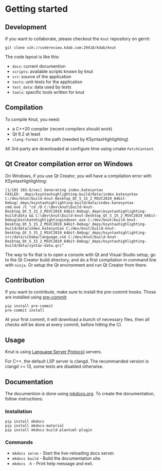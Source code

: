 # Getting started

## Development

If you want to collaborate, please checkout the `knut` repository on gerrit:

```
git clone ssh://codereview.kdab.com:29418/kdab/knut
```

The code layout is like this:

- `docs`: current documention
- `scripts`: available scripts known by knut
- `src`: source of the application
- `tests`: unit-tests for the application
- `test_data`: data used by tests
- `tools`: specific tools written for knut

## Compilation

To compile Knut, you need:

- a C++20 compiler (recent compilers should work)
- Qt 6.2 at least
- `clang-format` in the path (needed by KSyntaxHighlighting)

All 3rd-party are downloaded at configure time using cmake `FetchContent`.

## Qt Creator compilation error on Windows

On Windows, if you use Qt Creator, you will have a compilation error with KSyntaxHighlighting:

```
[1/183 103.8/sec] Generating index.katesyntax
FAILED: _deps/ksyntaxhighlighting-build/data/index.katesyntax C:/dev/knut/build-knut-Desktop_Qt_5_15_2_MSVC2019_64bit-Debug/_deps/ksyntaxhighlighting-build/data/index.katesyntax
cmd.exe /C "cd /D C:\dev\knut\build-knut-Desktop_Qt_5_15_2_MSVC2019_64bit-Debug\_deps\ksyntaxhighlighting-build\data && C:\dev\knut\build-knut-Desktop_Qt_5_15_2_MSVC2019_64bit-Debug\bin\katehighlightingindexer.exe C:/dev/knut/build-knut-Desktop_Qt_5_15_2_MSVC2019_64bit-Debug/_deps/ksyntaxhighlighting-build/data/index.katesyntax C:/dev/knut/build-knut-Desktop_Qt_5_15_2_MSVC2019_64bit-Debug/_deps/ksyntaxhighlighting-src/data/schema/language.xsd C:/dev/knut/build-knut-Desktop_Qt_5_15_2_MSVC2019_64bit-Debug/_deps/ksyntaxhighlighting-build/data/syntax-data.qrc"
```

The way to fix that is to open a console with Qt and Visual Studio setup, go to the Qt Creator build directory, and do a first compilation in command line with `ninja`. Or setup the Qt environment and run Qt Creator from there.

## Contribution

If you want to contribute, make sure to install the pre-commit hooks. Those are installed using [pre-commit](https://pre-commit.com/):

```
pip install pre-commit
pre-commit install
```

At your first commit, it will download a bunch of necessary files, then all checks will be done at every commit, before hitting the CI.

## Usage

Knut is using [Language Server Protocol](https://microsoft.github.io/language-server-protocol/) servers.

For C++, the default LSP server is clangd. The recommanded version is clangd >= 13, some tests are disabled otherwise.


## Documentation

The documention is done using [mkdocs.org](https://www.mkdocs.org/). To create the documentation, follow instructions:

### Installation

```
pip install mkdocs
pip install mkdocs-material
pip install mkdocs-build-plantuml-plugin
```

### Commands

- `mkdocs serve` - Start the live-reloading docs server.
- `mkdocs build` - Build the documentation site.
- `mkdocs -h` - Print help message and exit.
